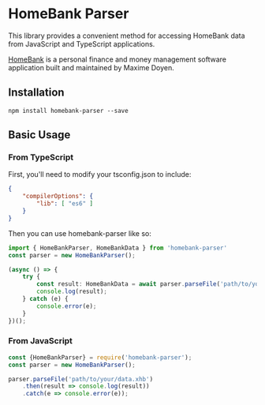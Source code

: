 # HomeBank Parser

This library provides a convenient method for accessing HomeBank data from JavaScript and TypeScript applications.

[HomeBank](http://homebank.free.fr) is a personal finance and money management software application built and maintained by Maxime Doyen.

## Installation

```
npm install homebank-parser --save
```

## Basic Usage

### From TypeScript

First, you'll need to modify your tsconfig.json to include:

```json
{
    "compilerOptions": {
        "lib": [ "es6" ]
    }
}
```

Then you can use homebank-parser like so:

```typescript
import { HomeBankParser, HomeBankData } from 'homebank-parser'
const parser = new HomeBankParser();

(async () => {
    try {
        const result: HomeBankData = await parser.parseFile('path/to/your/data.xhb');
        console.log(result);
    } catch (e) {
        console.error(e);
    }
})();
```

### From JavaScript

```javascript
const {HomeBankParser} = require('homebank-parser');
const parser = new HomeBankParser();

parser.parseFile('path/to/your/data.xhb')
    .then(result => console.log(result))
    .catch(e => console.error(e));
```